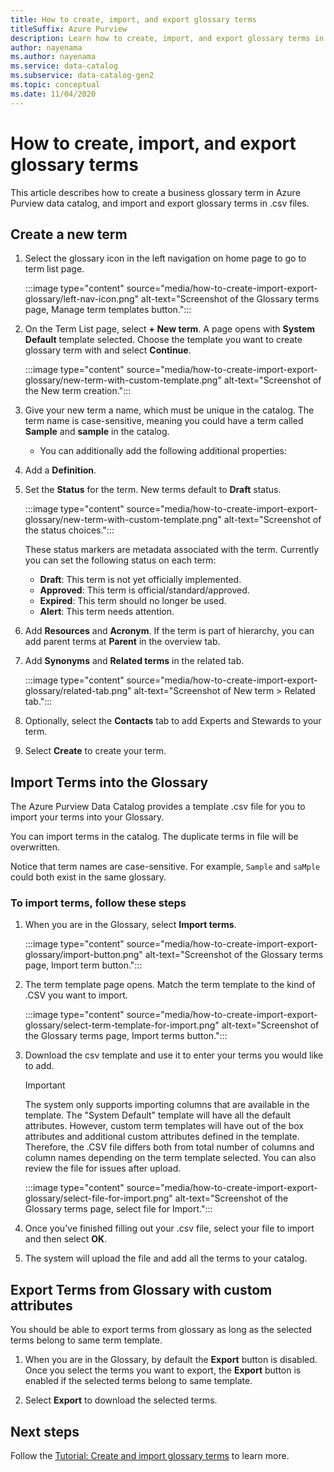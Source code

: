 ```yaml
---
title: How to create, import, and export glossary terms
titleSuffix: Azure Purview
description: Learn how to create, import, and export glossary terms in Azure Purview.
author: nayenama
ms.author: nayenama
ms.service: data-catalog
ms.subservice: data-catalog-gen2
ms.topic: conceptual
ms.date: 11/04/2020
---
```


# How to create, import, and export glossary terms

This article describes how to create a business glossary term in Azure Purview data catalog, and import and export glossary terms in .csv files.

## Create a new term

1. Select the glossary icon in the left navigation on home page to go to term list page.

   :::image type="content" source="media/how-to-create-import-export-glossary/left-nav-icon.png" alt-text="Screenshot of the Glossary terms page, Manage term templates button.":::

2. On the Term List page, select **+ New term**. A page opens with **System Default** template selected. Choose the template you want to create glossary term with and select **Continue**.

   :::image type="content" source="media/how-to-create-import-export-glossary/new-term-with-custom-template.png" alt-text="Screenshot of the New term creation.":::

3. Give your new term a name, which must be unique in the catalog. The term name is case-sensitive, meaning you could have a term called **Sample** and **sample** in the catalog.

   - You can additionally add the following additional properties:

4. Add a **Definition**.

5. Set the **Status** for the term. New terms default to **Draft** status.

   :::image type="content" source="media/how-to-create-import-export-glossary/new-term-with-custom-template.png" alt-text="Screenshot of the status choices.":::

   These status markers are metadata associated with the term. Currently you can set the following status on each term:

   - **Draft**: This term is not yet officially implemented.
   - **Approved**: This term is official/standard/approved.
   - **Expired**: This term should no longer be used.
   - **Alert**: This term needs attention.

6. Add **Resources** and **Acronym**. If the term is part of hierarchy, you can add parent terms at **Parent** in the overview tab.

7. Add **Synonyms** and **Related terms** in the related tab.

   :::image type="content" source="media/how-to-create-import-export-glossary/related-tab.png" alt-text="Screenshot of New term > Related tab.":::

8. Optionally, select the **Contacts** tab to add Experts and Stewards to your term.

9. Select **Create** to create your term.

## Import Terms into the Glossary

The Azure Purview Data Catalog provides a template .csv file for you to import your terms into your Glossary.

You can import terms in the catalog. The duplicate terms in file will be overwritten.

Notice that term names are case-sensitive. For example, `Sample` and `saMple` could both exist in the same glossary.

### To import terms, follow these steps

1. When you are in the Glossary, select **Import terms**.

   :::image type="content" source="media/how-to-create-import-export-glossary/import-button.png" alt-text="Screenshot of the Glossary terms page, Import term button.":::

2. The term template page opens. Match the term template to the kind of .CSV you want to import.

   :::image type="content" source="media/how-to-create-import-export-glossary/select-term-template-for-import.png" alt-text="Screenshot of the Glossary terms page, Import terms button.":::

3. Download the csv template and use it to enter your terms you would like to add.

   > [!Important]
   > The system only supports importing columns that are available in the template. The "System Default" template will have all the default attributes.
   > However, custom term templates will have out of the box attributes and additional custom attributes defined in the template. Therefore, the .CSV file differs both from total number of columns and column names depending on the term template selected. You can also review the file for issues after upload.

   :::image type="content" source="media/how-to-create-import-export-glossary/select-file-for-import.png" alt-text="Screenshot of the Glossary terms page, select file for Import.":::

4. Once you've finished filling out your .csv file, select your file to import and then select **OK**.

5. The system will upload the file and add all the terms to your catalog.

## Export Terms from Glossary with custom attributes

You should be able to export terms from glossary as long as the selected terms belong to same term template.

1. When you are in the Glossary, by default the **Export** button is disabled. Once you select the terms you want to export, the **Export** button is enabled if the selected terms belong to same template.

2. Select **Export** to download the selected terms.

## Next steps

Follow the [Tutorial: Create and import glossary terms](starter-kit-tutorial-5.md) to learn more.

